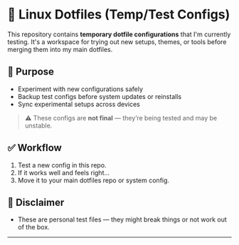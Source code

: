 # 🧪 Linux Dotfiles (Temp/Test Configs)

This repository contains **temporary dotfile configurations** that I'm currently testing. It's a workspace for trying out new setups, themes, or tools before merging them into my main dotfiles.

## 🔧 Purpose

- Experiment with new configurations safely  
- Backup test configs before system updates or reinstalls  
- Sync experimental setups across devices

> ⚠️ These configs are **not final** — they’re being tested and may be unstable.

## ✅ Workflow

1. Test a new config in this repo.
2. If it works well and feels right...
3. Move it to your main dotfiles repo or system config.

## 🚫 Disclaimer

- These are personal test files — they might break things or not work out of the box.

---

